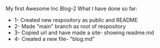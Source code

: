 My first Awesome Inc Blog-2
What I have done so far:
<ul>
  <li>1- Created new respository as public and README</li>
  <li>2- Made "main" branch as root of respository</li>
  <li>3- Copied url and have made a site- showing readme.md</li>
  <li>4- Created a new file- "blog.md"</li>
  </ul>
